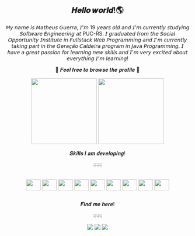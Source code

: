
 <h2 align="center">𝑯𝒆𝒍𝒍𝒐 𝒘𝒐𝒓𝒍𝒅!🌎</h2>
<p align="center">𝘔𝘺 𝘯𝘢𝘮𝘦 𝘪𝘴 𝘔𝘢𝘵𝘩𝘦𝘶𝘴 𝘎𝘶𝘦𝘳𝘳𝘢, 𝘐'𝘮 19 𝘺𝘦𝘢𝘳𝘴 𝘰𝘭𝘥 𝘢𝘯𝘥 𝘐'𝘮 𝘤𝘶𝘳𝘳𝘦𝘯𝘵𝘭𝘺 𝘴𝘵𝘶𝘥𝘺𝘪𝘯𝘨 𝘚𝘰𝘧𝘵𝘸𝘢𝘳𝘦 𝘌𝘯𝘨𝘪𝘯𝘦𝘦𝘳𝘪𝘯𝘨 𝘢𝘵 PUC-RS. 𝘐 𝘨𝘳𝘢𝘥𝘶𝘢𝘵𝘦𝘥 𝘧𝘳𝘰𝘮 𝘵𝘩𝘦 𝘚𝘰𝘤𝘪𝘢𝘭 𝘖𝘱𝘱𝘰𝘳𝘵𝘶𝘯𝘪𝘵𝘺 𝘐𝘯𝘴𝘵𝘪𝘵𝘶𝘵𝘦 𝘪𝘯 𝘍𝘶𝘭𝘭𝘴𝘵𝘢𝘤𝘬 𝘞𝘦𝘣 𝘗𝘳𝘰𝘨𝘳𝘢𝘮𝘮𝘪𝘯𝘨 𝘢𝘯𝘥 𝘐'𝘮 𝘤𝘶𝘳𝘳𝘦𝘯𝘵𝘭𝘺 𝘵𝘢𝘬𝘪𝘯𝘨 𝘱𝘢𝘳𝘵 𝘪𝘯 𝘵𝘩𝘦 𝘎𝘦𝘳𝘢𝘤̧𝘢̃𝘰 𝘊𝘢𝘭𝘥𝘦𝘪𝘳𝘢 𝘱𝘳𝘰𝘨𝘳𝘢𝘮 𝘪𝘯 𝘑𝘢𝘷𝘢 𝘗𝘳𝘰𝘨𝘳𝘢𝘮𝘮𝘪𝘯𝘨. 𝘐 𝘩𝘢𝘷𝘦 𝘢 𝘨𝘳𝘦𝘢𝘵 𝘱𝘢𝘴𝘴𝘪𝘰𝘯 𝘧𝘰𝘳 𝘭𝘦𝘢𝘳𝘯𝘪𝘯𝘨 𝘯𝘦𝘸 𝘴𝘬𝘪𝘭𝘭𝘴 𝘢𝘯𝘥 𝘐'𝘮 𝘷𝘦𝘳𝘺 𝘦𝘹𝘤𝘪𝘵𝘦𝘥 𝘢𝘣𝘰𝘶𝘵 𝘦𝘷𝘦𝘳𝘺𝘵𝘩𝘪𝘯𝘨 𝘐'𝘮 𝘭𝘦𝘢𝘳𝘯𝘪𝘯𝘨!</p>
<p align="center">💌 𝑭𝒆𝒆𝒍 𝒇𝒓𝒆𝒆 𝒕𝒐 𝒃𝒓𝒐𝒘𝒔𝒆 𝒕𝒉𝒆 𝒑𝒓𝒐𝒇𝒊𝒍𝒆 💌</p>

<div align="center">
  <img height="180em" src="https://github-readme-stats.vercel.app/api?username=matheusbtguerra&show_icons=true&theme=radical"/>
  <img height="180em" src="https://github-readme-stats.vercel.app/api/top-langs/?username=matheusbtguerra&size_weight=0.5&count_weight=0.5&theme=radical"/>
</div>

<div align="center" style="display: inline_block">
 <p>𝑺𝒌𝒊𝒍𝒍𝒔 𝑰 𝒂𝒎 𝒅𝒆𝒗𝒆𝒍𝒐𝒑𝒊𝒏𝒈!</p>
 <p>☟☟☟</p>
 <br>
<img align="center" height="30" width="40" src="https://cdn.jsdelivr.net/gh/devicons/devicon/icons/html5/html5-original.svg">
<img align="center" height="30" width="40" src="https://cdn.jsdelivr.net/gh/devicons/devicon/icons/css3/css3-original.svg">
<img align="center" height="30" width="40" src="https://cdn.jsdelivr.net/gh/devicons/devicon@latest/icons/javascript/javascript-original.svg"/>
<img align="center" height="30" width="40" src="https://cdn.jsdelivr.net/gh/devicons/devicon@latest/icons/php/php-original.svg"/>  
<img align="center" height="30" width="40" src="https://cdn.jsdelivr.net/gh/devicons/devicon@latest/icons/mysql/mysql-original-wordmark.svg" />
<img align="center" height="30" width="40" src="https://cdn.jsdelivr.net/gh/devicons/devicon@latest/icons/java/java-plain-wordmark.svg"/>
<img align="center" height="30" width="40" src="https://cdn.jsdelivr.net/gh/devicons/devicon/icons/photoshop/photoshop-plain.svg">
<img align="center" height="30" width="40" src="https://cdn.jsdelivr.net/gh/devicons/devicon/icons/canva/canva-original.svg">
<img align="center" height="30" width="40" src="https://cdn.jsdelivr.net/gh/devicons/devicon@latest/icons/git/git-original.svg" />
          


          
          

</div>

##

<div align="center">
  <p> 𝑭𝒊𝒏𝒅 𝒎𝒆 𝒉𝒆𝒓𝒆!</p> 
  <p>☟☟☟</p>
  <div style="display: inline_block"> 
    <a href="https://www.instagram.com/matheusbtguerra_/"><img src="https://img.shields.io/badge/Instagram-E4405F?style=for-the-badge&logo=instagram&logoColor=white"></a>
    <a href="https://open.spotify.com/user/r6rz8k8gp3co4bctboy44ibvk?si=_hK0WACYSh-v4B8mWBI8Xw"><img src="https://img.shields.io/badge/Spotify-1ED760?&style=for-the-badge&logo=spotify&logoColor=white"></a>
    <a href="https://www.linkedin.com/in/matheus-borges-de-toledo-guerra-2482522b3/"> <img src="https://img.shields.io/badge/LinkedIn-0077B5?style=for-the-badge&logo=linkedin&logoColor=white"></a>
  </div>
</div>




